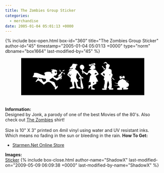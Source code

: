 ```yaml
---
title: The Zombies Group Sticker
categories:
  - merchandise
date: 2005-01-04 05:01:13 +0000
---
```

{% include box-open.html box-id="360" title="The Zombies Group Sticker" author-id="45" timestamp="2005-01-04 05:01:13 +0000" type="norm" dbname="box1664" last-modified-by="45" %}
	<center>
	<img src="/merchandise/images/smn_tzgs_title.jpg" border="0" alt="The Zombies Group Sticker" />
	</center>
	<br /><br />
	<b>Information:</b>
	<br />
	Designed by Jonk, a parody of one of the best Movies of the 80's. 
	Also check out <a href="http://www.starmen.net/merchandise/smn/tz.php">The Zombies</a> shirt!
	<br /><br />
	Size is 10" X 3" printed on 4mil vinyl using water and UV resistant inks. Which means 
	no fading in the sun or bleeding in the rain.
	<b>How To Get:</b>
	<br />
	<ul>
	<li><a href="http://www.cafeshops.com/starmen.8785025">Starmen.Net Online Store</a></li>
	</ul>
	<b>Images:</b>
	<br />
	<a href="/merchandise/images/smn_tzgs_sticker.jpg">Sticker</a>
{% include box-close.html author-name="ShadowX" last-modified-on="2009-05-09 06:09:38 +0000" last-modified-by-name="ShadowX" %}
